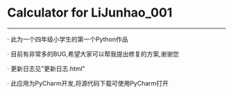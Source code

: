 # Calculator for LiJunhao_001
***
· 此为一个四年级小学生的第一个Python作品

· 目前有非常多的BUG,希望大家可以帮我提出修复的方案,谢谢您

· 更新日志见"更新日志.html"

· 此应用为PyCharm开发,将源代码下载可使用PyCharm打开
